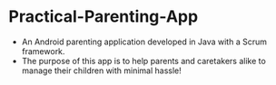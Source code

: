 # Practical-Parenting-App
- An Android parenting application developed in Java with a Scrum framework.
- The purpose of this app is to help parents and caretakers alike to manage their children with minimal hassle!
